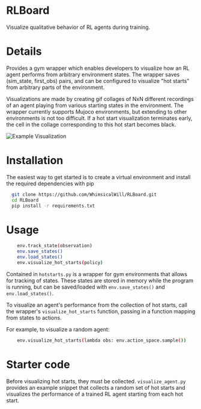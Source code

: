 # RLBoard

Visualize qualitative behavior of RL agents during training.

# Details

Provides a gym wrapper which enables developers to visualize how an RL agent performs from arbitrary environment states. The wrapper saves (sim_state, first_obs) pairs, and can be configured to visualize "hot starts" from arbitrary parts of the environment.

Visualizations are made by creating gif collages of NxN different recordings of an agent playing from various starting states in the environment. The wrapper currently supports Mujoco environments, but extending to other environments is not too difficult. If a hot start visualization terminates early, the cell in the collage corresponding to this hot start becomes black.

![Example Visualization](./assets/hot_start_collage.gif)

# Installation

The easiest way to get started is to create a virtual environment and install the required dependencies with pip

```bash
  git clone https://github.com/WhimsicalWill/RLBoard.git
  cd RLBoard 
  pip install -r requirements.txt
```

# Usage

```bash
	env.track_state(observation)
	env.save_states()
	env.load_states()
	env.visualize_hot_starts(policy)
```

Contained in `hotstarts.py` is a wrapper for gym environments that allows for tracking of states. These states are stored in memory while the program is running, but can be saved/loaded with `env.save_states()` and `env.load_states()`.

To visualize an agent's performance from the collection of hot starts, call the wrapper's `visualize_hot_starts` function, passing in a function mapping from states to actions.

For example, to visualize a random agent:

```bash
	env.visualize_hot_starts(lambda obs: env.action_space.sample())
```

# Starter code

Before visualizing hot starts, they must be collected. `visualize_agent.py` provides an example snippet that collects a random set of hot starts and visualizes the performance of a trained RL agent starting from each hot start.